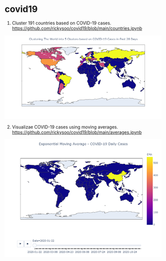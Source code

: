 # covid19

1. Cluster 191 countries based on COVID-19 cases.  
https://github.com/rickysoo/covid19/blob/main/countries.ipynb

![Clusters produced on 21st November 2020](countries-20201121.png)

2. Visualizae COVID-19 cases using moving averages.  
https://github.com/rickysoo/covid19/blob/main/averages.ipynb

![Moving averages produced on 21st November 2020](averages-202011251703.png)
